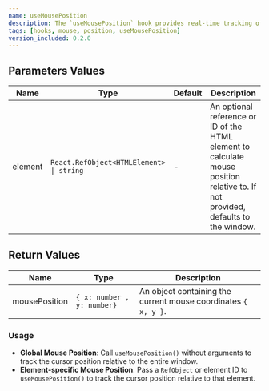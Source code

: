 ```yaml
---
name: useMousePosition
description: The `useMousePosition` hook provides real-time tracking of the mouse position, either globally or relative to a specific HTML element. This is useful for applications needing precise cursor positioning, such as custom drag-and-drop interfaces, canvas drawing, or interactive visualizations.
tags: [hooks, mouse, position, useMousePosition]
version_included: 0.2.0
---
```


## Parameters Values

| Name    | Type                                     | Default | Description                                                                                                                       |
| ------- | ---------------------------------------- | ------- | --------------------------------------------------------------------------------------------------------------------------------- |
| element | `React.RefObject<HTMLElement> \| string` | -       | An optional reference or ID of the HTML element to calculate mouse position relative to. If not provided, defaults to the window. |

## Return Values

| Name          | Type                       | Description                                                    |
| ------------- | -------------------------- | -------------------------------------------------------------- |
| mousePosition | `{ x: number , y: number}` | An object containing the current mouse coordinates `{ x, y }`. |

### Usage

- **Global Mouse Position**: Call `useMousePosition()` without arguments to track the cursor position relative to the entire window.
- **Element-specific Mouse Position**: Pass a `RefObject` or element ID to `useMousePosition()` to track the cursor position relative to that element.
